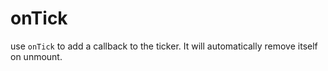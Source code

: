 # onTick

use `onTick` to add a callback to the ticker. It will automatically remove itself on unmount.

<demo src="./demo/basic.vue" :width="300" />